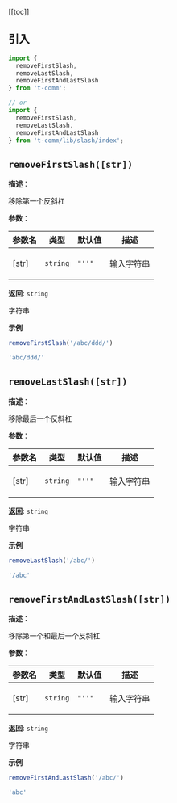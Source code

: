 [[toc]]

<h2>引入</h2>

```ts
import {
  removeFirstSlash,
  removeLastSlash,
  removeFirstAndLastSlash
} from 't-comm';

// or
import {
  removeFirstSlash,
  removeLastSlash,
  removeFirstAndLastSlash
} from 't-comm/lib/slash/index';
```


## `removeFirstSlash([str])` 


**描述**：<p>移除第一个反斜杠</p>

**参数**：


| 参数名 | 类型 | 默认值 | 描述 |
| --- | --- | --- | --- |
| [str] | <code>string</code> | <code>&quot;&#x27;&#x27;&quot;</code> | <p>输入字符串</p> |

**返回**: <code>string</code><br>

<p>字符串</p>

**示例**

```ts
removeFirstSlash('/abc/ddd/')

'abc/ddd/'
```
<a name="removeLastSlash"></a>

## `removeLastSlash([str])` 


**描述**：<p>移除最后一个反斜杠</p>

**参数**：


| 参数名 | 类型 | 默认值 | 描述 |
| --- | --- | --- | --- |
| [str] | <code>string</code> | <code>&quot;&#x27;&#x27;&quot;</code> | <p>输入字符串</p> |

**返回**: <code>string</code><br>

<p>字符串</p>

**示例**

```ts
removeLastSlash('/abc/')

'/abc'
```
<a name="removeFirstAndLastSlash"></a>

## `removeFirstAndLastSlash([str])` 


**描述**：<p>移除第一个和最后一个反斜杠</p>

**参数**：


| 参数名 | 类型 | 默认值 | 描述 |
| --- | --- | --- | --- |
| [str] | <code>string</code> | <code>&quot;&#x27;&#x27;&quot;</code> | <p>输入字符串</p> |

**返回**: <code>string</code><br>

<p>字符串</p>

**示例**

```ts
removeFirstAndLastSlash('/abc/')

'abc'
```
